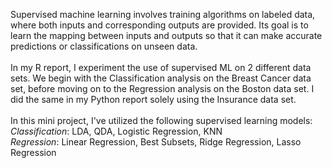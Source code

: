 Supervised machine learning involves training algorithms on labeled data, where both inputs and corresponding outputs are provided. Its goal is to learn the mapping between inputs and outputs so that it can make accurate predictions or classifications on unseen data. 
\
\
In my R report, I experiment the use of supervised ML on 2 different data sets. We begin with the Classification analysis on the Breast Cancer data set, before moving on to the Regression analysis on the Boston data set. I did the same in my Python report solely using the Insurance data set.
\
\
In this mini project, I've utilized the following supervised learning models:
\
*Classification*: LDA, QDA, Logistic Regression, KNN
\
*Regression*: Linear Regression, Best Subsets, Ridge Regression, Lasso Regression

